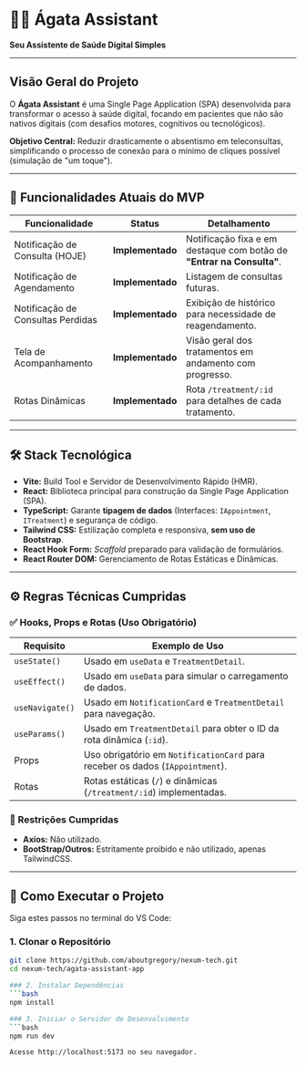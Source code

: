 # 👩‍⚕️ Ágata Assistant
**Seu Assistente de Saúde Digital Simples**

---

## Visão Geral do Projeto

O **Ágata Assistant** é uma Single Page Application (SPA) desenvolvida para transformar o acesso à saúde digital, focando em pacientes que não são nativos digitais (com desafios motores, cognitivos ou tecnológicos).

**Objetivo Central:** Reduzir drasticamente o absentismo em teleconsultas, simplificando o processo de conexão para o mínimo de cliques possível (simulação de "um toque").

---

## 🎯 Funcionalidades Atuais do MVP

| Funcionalidade | Status | Detalhamento |
|----------------|--------|-------------|
| Notificação de Consulta (HOJE) | **Implementado** | Notificação fixa e em destaque com botão de **"Entrar na Consulta"**. |
| Notificação de Agendamento | **Implementado** | Listagem de consultas futuras. |
| Notificação de Consultas Perdidas | **Implementado** | Exibição de histórico para necessidade de reagendamento. |
| Tela de Acompanhamento | **Implementado** | Visão geral dos tratamentos em andamento com progresso. |
| Rotas Dinâmicas | **Implementado** | Rota ``/treatment/:id`` para detalhes de cada tratamento. |

---

## 🛠️ Stack Tecnológica

- **Vite:** Build Tool e Servidor de Desenvolvimento Rápido (HMR).  
- **React:** Biblioteca principal para construção da Single Page Application (SPA).  
- **TypeScript:** Garante **tipagem de dados** (Interfaces: `IAppointment`, `ITreatment`) e segurança de código.  
- **Tailwind CSS:** Estilização completa e responsiva, **sem uso de Bootstrap**.  
- **React Hook Form:** *Scaffold* preparado para validação de formulários.  
- **React Router DOM:** Gerenciamento de Rotas Estáticas e Dinâmicas.  

---

## ⚙️ Regras Técnicas Cumpridas

### ✅ Hooks, Props e Rotas (Uso Obrigatório)

| Requisito | Exemplo de Uso |
|-----------|----------------|
| `useState()` | Usado em `useData` e `TreatmentDetail`. |
| `useEffect()` | Usado em `useData` para simular o carregamento de dados. |
| `useNavigate()` | Usado em `NotificationCard` e `TreatmentDetail` para navegação. |
| `useParams()` | Usado em `TreatmentDetail` para obter o ID da rota dinâmica (`:id`). |
| Props | Uso obrigatório em `NotificationCard` para receber os dados (`IAppointment`). |
| Rotas | Rotas estáticas (`/`) e dinâmicas (`/treatment/:id`) implementadas. |

### 🚫 Restrições Cumpridas

- **Axios:** Não utilizado.  
- **BootStrap/Outros:** Estritamente proibido e não utilizado, apenas TailwindCSS.  

---

## 🚀 Como Executar o Projeto

Siga estes passos no terminal do VS Code:

### 1. Clonar o Repositório

```bash
git clone https://github.com/aboutgregory/nexum-tech.git
cd nexum-tech/agata-assistant-app 

### 2. Instalar Dependências
```bash
npm install

### 3. Iniciar o Servidor de Desenvolvimento
```bash
npm run dev

Acesse http://localhost:5173 no seu navegador.
